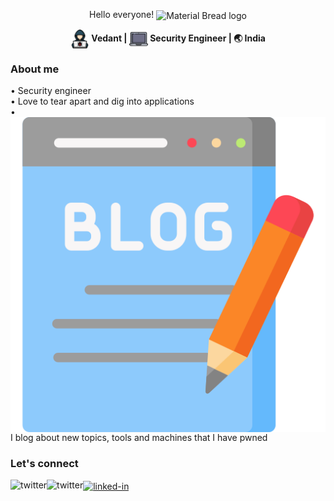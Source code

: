 <p align="center">Hello everyone!
  <img align="center" width="20" src="https://camo.githubusercontent.com/e8e7b06ecf583bc040eb60e44eb5b8e0ecc5421320a92929ce21522dbc34c891/68747470733a2f2f6d656469612e67697068792e636f6d2f6d656469612f6876524a434c467a6361737252346961377a2f67697068792e676966" alt="Material Bread logo"></p>


<!--
**Starscorpio/Starscorpio** is a ✨ _special_ ✨ repository because its `README.md` (this file) appears on your GitHub profile.

Here are some ideas to get you started:

- 🔭 I’m currently working on ...
- 🌱 I’m currently learning ...
- 👯 I’m looking to collaborate on ...
- 🤔 I’m looking for help with ...
- 💬 Ask me about ...
- 📫 How to reach me: ...
- 😄 Pronouns: ...
- ⚡ Fun fact: ...
-->
<p align="center" style="font-weight:bold"> <img align="center" width="30" src="https://github.com/Starscorpio/SimScan/blob/main/gifs/hacker.png" alt="Material Bread logo"> Vedant | <img align="center" width="30" src="https://github.com/Starscorpio/SimScan/blob/main/gifs/laptop%20(2).png" alt="Material Bread logo"> Security Engineer |  🌏 India</p>


### About me
• Security engineer<br/>
• Love to tear apart and dig into applications<br/>
• [<img align="center" alt="linked-in" src="https://github.com/Starscorpio/SimScan/blob/main/gifs/blog.png
" />](https://www.linkedin.com/in/vedanttare) I blog about new topics, tools and machines that I have pwned


### Let's connect
[<img align="center" alt="linked-in" src="https://img.shields.io/badge/linkedin-%230077B5.svg?&style=for-the-badge&logo=linkedin&logoColor=white" />](https://www.linkedin.com/in/vedanttare) [<img align="left" alt="twitter" src="https://img.shields.io/badge/twitter-%231DA1F2.svg?&style=for-the-badge&logo=twitter&logoColor=white" />](https://twitter.com/starscorp1o) [<img align="left" alt="twitter" src="https://img.shields.io/badge/-Blog-yellow" />](https://vedanttare.com/)

